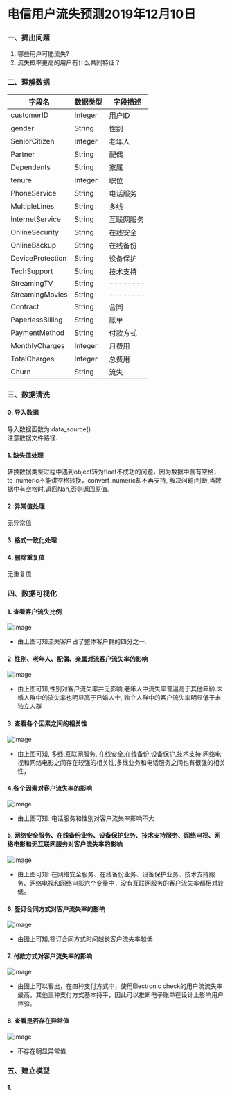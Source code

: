 # 电信用户流失预测2019年12月10日

### 一、提出问题
1. 哪些用户可能流失?  
2. 流失概率更高的用户有什么共同特征？    

### 二、理解数据

字段名  | 数据类型  | 字段描述|
--------- | --------| --------|
customerID | Integer| 用户ID|
gender | String| 性别|
SeniorCitizen | Integer| 老年人|
Partner | String| 配偶|
Dependents | String| 家属|
tenure | Integer| 职位|
PhoneService | String| 电话服务|
MultipleLines | String| 多线|
InternetService | String| 互联网服务|
OnlineSecurity | String | 在线安全 |
OnlineBackup | String | 在线备份 |
DeviceProtection | String | 设备保护 |
TechSupport | String | 技术支持 |
StreamingTV | String | -------- |
StreamingMovies | String | -------- |
Contract | String | 合同 |
PaperlessBilling | String | 账单 |
PaymentMethod | String | 付款方式 |
MonthlyCharges | Integer | 月费用 |
TotalCharges | Integer | 总费用 |
Churn | String | 流失 |
		
### 三、数据清洗
#### 0. 导入数据
导入数据函数为:data_source()  
注意数据文件路径.  
#### 1. 缺失值处理
转换数据类型过程中遇到object转为float不成功的问题，因为数据中含有空格，to_numeric不能讲空格转换，convert_numeric却不再支持,
解决问题:判断,当数据中有空格时,返回Nan,否则返回原值.
#### 2. 异常值处理
无异常值
#### 3. 格式一致化处理

#### 4. 删除重复值
无重复值

### 四、数据可视化
#### 1. 查看客户流失比例
![image](https://github.com/slackliu/data_analysis/blob/master/%E6%95%B0%E6%8D%AE%E5%88%86%E6%9E%90%E9%A1%B9%E7%9B%AE/kaggle/%E7%94%B5%E4%BF%A1%E7%94%A8%E6%88%B7%E6%B5%81%E5%A4%B1%E9%A2%84%E6%B5%8B/iamges/%E5%AE%A2%E6%88%B7%E6%B5%81%E5%A4%B1%E6%AF%94%E4%BE%8B.png)
- 由上图可知流失客户占了整体客户群的四分之一.  

#### 2. 性别、老年人、配偶、亲属对流客户流失率的影响
![image](https://github.com/slackliu/data_analysis/blob/master/%E6%95%B0%E6%8D%AE%E5%88%86%E6%9E%90%E9%A1%B9%E7%9B%AE/kaggle/%E7%94%B5%E4%BF%A1%E7%94%A8%E6%88%B7%E6%B5%81%E5%A4%B1%E9%A2%84%E6%B5%8B/iamges/%E6%80%A7%E5%88%AB_%E5%B9%B4%E9%BE%84_%E4%BA%B2%E5%B1%9E%E5%AF%B9%E6%B5%81%E5%A4%B1%E7%8E%87%E7%9A%84%E5%BD%B1%E5%93%8D.png)
- 由上图可知,性别对客户流失率并无影响,老年人中流失率普遍高于其他年龄.未婚人群中的流失率也明显高于已婚人士, 独立人群中的客户流失率明显低于未独立人群

#### 3. 查看各个因素之间的相关性
![image](https://github.com/slackliu/data_analysis/blob/master/%E6%95%B0%E6%8D%AE%E5%88%86%E6%9E%90%E9%A1%B9%E7%9B%AE/kaggle/%E7%94%B5%E4%BF%A1%E7%94%A8%E6%88%B7%E6%B5%81%E5%A4%B1%E9%A2%84%E6%B5%8B/iamges/%E7%83%AD%E5%8A%9B%E5%9B%BE.png)
- 由上图可知, 多线,互联网服务, 在线安全,在线备份,设备保护,技术支持,网络电视和网络电影之间存在较强的相关性,多线业务和电话服务之间也有很强的相关性，

#### 4.各个因素对客户流失率的影响
![image](https://github.com/slackliu/data_analysis/blob/master/%E6%95%B0%E6%8D%AE%E5%88%86%E6%9E%90%E9%A1%B9%E7%9B%AE/kaggle/%E7%94%B5%E4%BF%A1%E7%94%A8%E6%88%B7%E6%B5%81%E5%A4%B1%E9%A2%84%E6%B5%8B/iamges/%E7%94%B5%E4%BF%A1%E7%94%A8%E6%88%B7%E6%98%AF%E5%90%A6%E6%B5%81%E5%A4%B1%E4%B8%8E%E5%90%84%E5%8F%98%E9%87%8F%E4%B9%8B%E9%97%B4%E7%9A%84%E7%9B%B8%E5%85%B3%E6%80%A7.png)
- 由上图可知: 电话服务和性别对客户流失率影响不大

#### 5. 网络安全服务、在线备份业务、设备保护业务、技术支持服务、网络电视、网络电影和无互联网服务对客户流失率的影响
![image](https://github.com/slackliu/data_analysis/blob/master/%E6%95%B0%E6%8D%AE%E5%88%86%E6%9E%90%E9%A1%B9%E7%9B%AE/kaggle/%E7%94%B5%E4%BF%A1%E7%94%A8%E6%88%B7%E6%B5%81%E5%A4%B1%E9%A2%84%E6%B5%8B/iamges/%E7%BD%91%E7%BB%9C%E5%AE%89%E5%85%A8%E6%9C%8D%E5%8A%A1%E3%80%81%E5%9C%A8%E7%BA%BF%E5%A4%87%E4%BB%BD%E4%B8%9A%E5%8A%A1%E3%80%81%E8%AE%BE%E5%A4%87%E4%BF%9D%E6%8A%A4%E4%B8%9A%E5%8A%A1%E3%80%81%E6%8A%80%E6%9C%AF%E6%94%AF%E6%8C%81%E6%9C%8D%E5%8A%A1%E3%80%81%E7%BD%91%E7%BB%9C%E7%94%B5%E8%A7%86%E3%80%81%E7%BD%91%E7%BB%9C%E7%94%B5%E5%BD%B1%E5%92%8C%E6%97%A0%E4%BA%92%E8%81%94%E7%BD%91%E6%9C%8D%E5%8A%A1%E5%AF%B9%E5%AE%A2%E6%88%B7%E6%B5%81%E5%A4%B1%E7%8E%87%E7%9A%84%E5%BD%B1%E5%93%8D.png)
- 由上图可知: 在网络安全服务、在线备份业务、设备保护业务、技术支持服务、网络电视和网络电影六个变量中，没有互联网服务的客户流失率都相对较低。

#### 6. 签订合同方式对客户流失率的影响
![image](https://github.com/slackliu/data_analysis/blob/master/%E6%95%B0%E6%8D%AE%E5%88%86%E6%9E%90%E9%A1%B9%E7%9B%AE/kaggle/%E7%94%B5%E4%BF%A1%E7%94%A8%E6%88%B7%E6%B5%81%E5%A4%B1%E9%A2%84%E6%B5%8B/iamges/%E5%90%88%E5%90%8C%E7%AD%BE%E8%AE%A2%E6%96%B9%E5%BC%8F%E5%AF%B9%E5%AE%A2%E6%88%B7%E6%B5%81%E5%A4%B1%E7%8E%87%E7%9A%84%E5%BD%B1%E5%93%8D.png)
- 由图上可知,签订合同方式时间越长客户流失率越低

#### 7. 付款方式对客户流失率的影响
![image](https://github.com/slackliu/data_analysis/blob/master/%E6%95%B0%E6%8D%AE%E5%88%86%E6%9E%90%E9%A1%B9%E7%9B%AE/kaggle/%E7%94%B5%E4%BF%A1%E7%94%A8%E6%88%B7%E6%B5%81%E5%A4%B1%E9%A2%84%E6%B5%8B/iamges/%E4%BB%98%E6%AC%BE%E6%96%B9%E5%BC%8F%E5%AF%B9%E5%AE%A2%E6%88%B7%E6%B5%81%E5%A4%B1%E7%8E%87%E7%9A%84%E5%BD%B1%E5%93%8D.png)
- 由图上可以看出，在四种支付方式中，使用Electronic check的用户流流失率最高，其他三种支付方式基本持平，因此可以推断电子账单在设计上影响用户体验。

#### 8. 查看是否存在异常值
![image](https://github.com/slackliu/data_analysis/blob/master/%E6%95%B0%E6%8D%AE%E5%88%86%E6%9E%90%E9%A1%B9%E7%9B%AE/kaggle/%E7%94%B5%E4%BF%A1%E7%94%A8%E6%88%B7%E6%B5%81%E5%A4%B1%E9%A2%84%E6%B5%8B/iamges/%E5%90%A6%E5%AD%98%E5%9C%A8%E5%BC%82%E5%B8%B8%E5%80%BC.png)
- 不存在明显异常值

### 五、建立模型
#### 1. 
